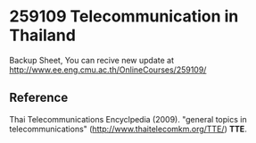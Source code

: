 # 259109 Telecommunication in Thailand
Backup Sheet, You can recive new update at <http://www.ee.eng.cmu.ac.th/OnlineCourses/259109/>

## Reference
Thai Telecommunications Encyclpedia (2009). "general topics in telecommunications" (<http://www.thaitelecomkm.org/TTE/>) **TTE**.


